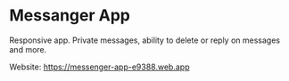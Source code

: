 # Messanger App

Responsive app. Private messages, ability to delete or reply on messages and more.

Website: https://messenger-app-e9388.web.app